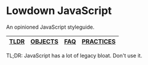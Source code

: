 Lowdown JavaScript
=======
An opinioned JavaScript styleguide.

| [TLDR](TLDR.md) | [OBJECTS](OBJECTS.md) | [FAQ](FAQ.md) | [PRACTICES](PRACTICES.md) |
|-----------------|-----------------------|---------------|---------------------------|

TL;DR: JavaScript has a lot of legacy bloat.  Don't use it.
